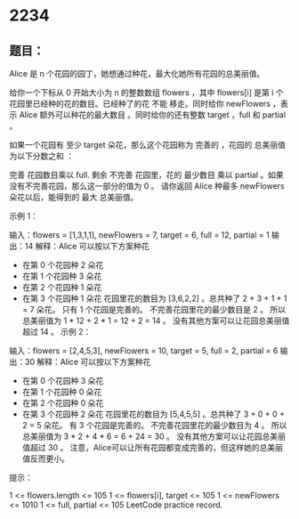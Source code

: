 # 2234 

## 题目：
Alice 是 n 个花园的园丁，她想通过种花，最大化她所有花园的总美丽值。

给你一个下标从 0 开始大小为 n 的整数数组 flowers ，其中 flowers[i] 是第 i 个花园里已经种的花的数目。已经种了的花 不能 移走。同时给你 newFlowers ，表示 Alice 额外可以种花的最大数目 。同时给你的还有整数 target ，full 和 partial 。

如果一个花园有 至少 target 朵花，那么这个花园称为 完善的 ，花园的 总美丽值 为以下分数之和 ：

完善 花园数目乘以 full.
剩余 不完善 花园里，花的 最少数目 乘以 partial 。如果没有不完善花园，那么这一部分的值为 0 。
请你返回 Alice 种最多 newFlowers 朵花以后，能得到的 最大 总美丽值。

示例 1：

输入：flowers = [1,3,1,1], newFlowers = 7, target = 6, full = 12, partial = 1
输出：14
解释：Alice 可以按以下方案种花
- 在第 0 个花园种 2 朵花
- 在第 1 个花园种 3 朵花
- 在第 2 个花园种 1 朵花
- 在第 3 个花园种 1 朵花
花园里花的数目为 [3,6,2,2] 。总共种了 2 + 3 + 1 + 1 = 7 朵花。
只有 1 个花园是完善的。
不完善花园里花的最少数目是 2 。
所以总美丽值为 1 * 12 + 2 * 1 = 12 + 2 = 14 。
没有其他方案可以让花园总美丽值超过 14 。
示例 2：

输入：flowers = [2,4,5,3], newFlowers = 10, target = 5, full = 2, partial = 6
输出：30
解释：Alice 可以按以下方案种花
- 在第 0 个花园种 3 朵花
- 在第 1 个花园种 0 朵花
- 在第 2 个花园种 0 朵花
- 在第 3 个花园种 2 朵花
花园里花的数目为 [5,4,5,5] 。总共种了 3 + 0 + 0 + 2 = 5 朵花。
有 3 个花园是完善的。
不完善花园里花的最少数目为 4 。
所以总美丽值为 3 * 2 + 4 * 6 = 6 + 24 = 30 。
没有其他方案可以让花园总美丽值超过 30 。
注意，Alice可以让所有花园都变成完善的，但这样她的总美丽值反而更小。

提示：

1 <= flowers.length <= 105
1 <= flowers[i], target <= 105
1 <= newFlowers <= 1010
1 <= full, partial <= 105
LeetCode practice record.
